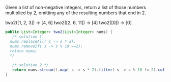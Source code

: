 Given a list of non-negative integers, return a list of those numbers multiplied by 2, omitting any of the resulting numbers that end in 2.

two2([1, 2, 3]) → [4, 6]
two2([2, 6, 11]) → [4]
two2([0]) → [0]



```java
public List<Integer> two2(List<Integer> nums) {
   /* solution 1 
  nums.replaceAll( s -> s * 2);
  nums.removeIf( s -> s % 10 ==2);
  return nums;
  */
  
   /* solution 2 */
   return nums.stream().map( s -> s * 2).filter( s -> s % 10 != 2).collect(Collectors.toList());
}

```

